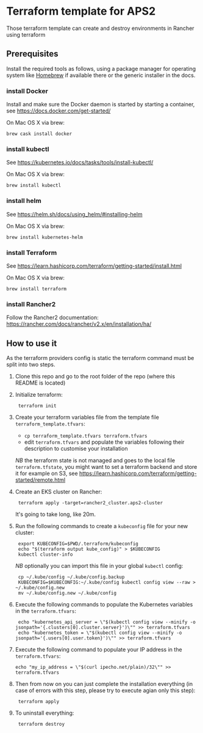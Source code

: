 # Terraform template for APS2

Those terraform template can create and destroy environments in Rancher using terraform

## Prerequisites

Install the required tools as follows, using a package manager for operating system like [Homebrew](https://brew.sh) if available there or the generic installer in the docs.

### install Docker

Install and make sure the Docker daemon is started by starting a container, see <https://docs.docker.com/get-started/>

On Mac OS X via brew: 
```
brew cask install docker
```


### install kubectl

See <https://kubernetes.io/docs/tasks/tools/install-kubectl/>

On Mac OS X via brew:
```
brew install kubectl
```

### install helm

See <https://helm.sh/docs/using_helm/#installing-helm>

On Mac OS X via brew:
```
brew install kubernetes-helm
```

### install Terraform

See <https://learn.hashicorp.com/terraform/getting-started/install.html>

On Mac OS X via brew:
```
brew install terraform
```

### install Rancher2

Follow the Rancher2 documentation: <https://rancher.com/docs/rancher/v2.x/en/installation/ha/>

## How to use it

As the terraform providers config is static the terraform command must be split into two steps.

1. Clone this repo and go to the root folder of the repo (where this README is located)

2. Initialize terraform:

        terraform init

3. Create your terraform variables file from the template file `terraform_template.tfvars`:

    - `cp terraform_template.tfvars terraform.tfvars`
    - edit `terraform.tfvars` and populate the variables following their description to customise your installation

   *NB* the terraform state is not managed and goes to the local file `terraform.tfstate`,
   you might want to set a terraform backend and store it for example on S3, see <https://learn.hashicorp.com/terraform/getting-started/remote.html>

4. Create an EKS cluster on Rancher:

        terraform apply -target=rancher2_cluster.aps2-cluster

    It's going to take long, like 20m.

5. Run the following commands to create a `kubeconfig` file for your new cluster:

        export KUBECONFIG=$PWD/.terraform/kubeconfig
        echo "$(terraform output kube_config)" > $KUBECONFIG
        kubectl cluster-info

   *NB* optionally you can import this file in your global `kubectl` config:

        cp ~/.kube/config ~/.kube/config.backup
        KUBECONFIG=$KUBECONFIG:~/.kube/config kubectl config view --raw > ~/.kube/config.new
        mv ~/.kube/config.new ~/.kube/config

6. Execute the following commands to populate the Kubernetes variables in the `terraform.tfvars`:

        echo "kubernetes_api_server = \"$(kubectl config view --minify -o jsonpath='{.clusters[0].cluster.server}')\"" >> terraform.tfvars
        echo "kubernetes_token = \"$(kubectl config view --minify -o jsonpath='{.users[0].user.token}')\"" >> terraform.tfvars

7.  Execute the following command to populate your IP address in the `terraform.tfvars`:

        echo "my_ip_address = \"$(curl ipecho.net/plain)/32\"" >> terraform.tfvars

8. Then from now on you can just complete the installation everything (in case of errors with this step, please try to execute agian only this step):

        terraform apply

9. To uninstall everything:

        terraform destroy

